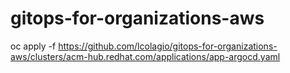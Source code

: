 # gitops-for-organizations-aws



oc apply -f https://github.com/lcolagio/gitops-for-organizations-aws/clusters/acm-hub.redhat.com/applications/app-argocd.yaml

